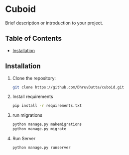 # Cuboid

Brief description or introduction to your project.

## Table of Contents

- [Installation](#installation)


## Installation

1. Clone the repository:

   ```bash
   git clone https://github.com/DhruvDutta/cuboid.git
2. Install requirements
   ```bash
   pip install -r requirements.txt
3. run migrations
   ```bash
   python manage.py makemigrations
   python manage.py migrate

4. Run Server
   ```bash
   python manage.py runserver
   
